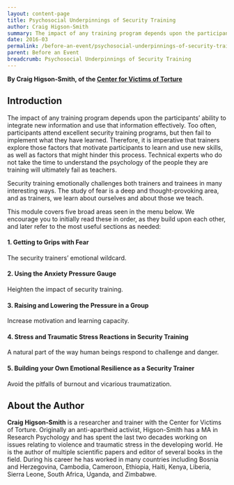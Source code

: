 ```yaml
---
layout: content-page
title: Psychosocial Underpinnings of Security Training
author: Craig Higson-Smith
summary: The impact of any training program depends upon the participants’ ability to integrate new information and use that information effectively. Security training emotionally challenges both trainers and trainees in many interesting ways. The study of fear is a deep and thought-provoking area, and as trainers, we learn about ourselves and about those we teach. 
date: 2016-03
permalink: /before-an-event/psychosocial-underpinnings-of-security-training/
parent: Before an Event
breadcrumb: Psychosocial Underpinnings of Security Training
---
```


**By Craig Higson-Smith, of the [Center for Victims of Torture](http://cvt.org/)**

## Introduction ##
The impact of any training program depends upon the participants’ ability to integrate new information and use that information effectively. Too often, participants attend excellent security training programs, but then fail to implement what they have learned. Therefore, it is imperative that trainers explore those factors that motivate participants to learn and use new skills, as well as factors that might hinder this process. Technical experts who do not take the time to understand the psychology of the people they are training will ultimately fail as teachers.
 
Security training emotionally challenges both trainers and trainees in many interesting ways. The study of fear is a deep and thought-provoking area, and as trainers, we learn about ourselves and about those we teach. 
 
This module covers five broad areas seen in the menu below. We encourage you to initially read these in order, as they build upon each other, and later refer to the most useful sections as needed:
<br>

#### 1. Getting to Grips with Fear 
The security trainers’ emotional wildcard.
<br>

#### 2. Using the Anxiety Pressure Gauge
Heighten the impact of security training.
<br>

#### 3. Raising and Lowering the Pressure in a Group
Increase motivation and learning capacity.
<br>

#### 4. Stress and Traumatic Stress Reactions in Security Training
A natural part of the way human beings respond to challenge and danger.
<br>

#### 5. Building your Own Emotional Resilience as a Security Trainer
Avoid the pitfalls of burnout and vicarious traumatization.
<br>

## About the Author ##

**Craig Higson-Smith** is a researcher and trainer with the Center for Victims of Torture. Originally an anti-apartheid activist, Higson-Smith has a MA in Research Psychology and has spent the last two decades working on issues relating to violence and traumatic stress in the developing world. He is the author of multiple scientific papers and editor of several books in the field. During his career he has worked in many countries including Bosnia and Herzegovina, Cambodia, Cameroon, Ethiopia, Haiti, Kenya, Liberia, Sierra Leone, South Africa, Uganda, and Zimbabwe. 

